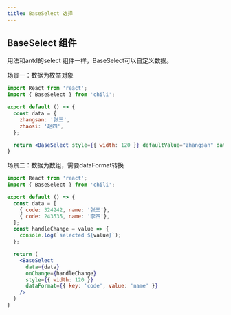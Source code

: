 ```yaml
---
title: BaseSelect 选择
---
```

## BaseSelect 组件

用法和antd的select 组件一样，BaseSelect可以自定义数据。

场景一：数据为枚举对象

```jsx
import React from 'react';
import { BaseSelect } from 'chili';

export default () => {
  const data = {
    zhangsan: '张三',
    zhaosi: '赵四',
  };

  return <BaseSelect style={{ width: 120 }} defaultValue="zhangsan" data={data}/>
}

```
场景二：数据为数组，需要dataFormat转换

```jsx
import React from 'react';
import { BaseSelect } from 'chili';

export default () => {
  const data = [
    { code: 324242, name: '张三'},
    { code: 243535, name: '李四'},
  ];
  const handleChange = value => {
    console.log(`selected ${value}`);
  };

  return (
    <BaseSelect
      data={data}
      onChange={handleChange}
      style={{ width: 120 }} 
      dataFormat={{ key: 'code', value: 'name' }} 
    />
  )
}

```
